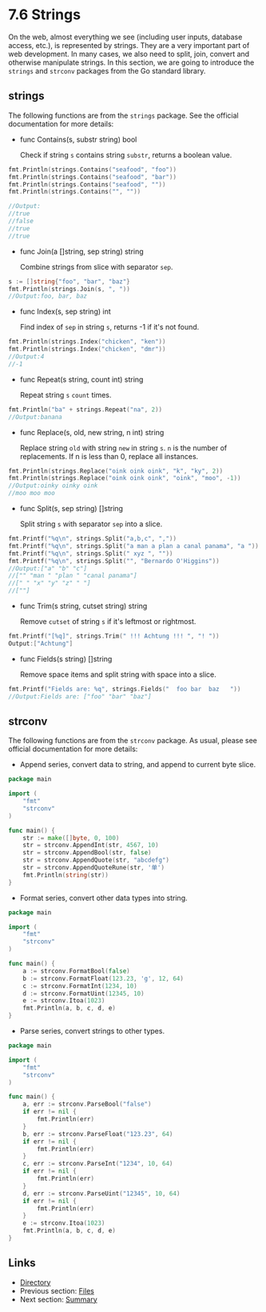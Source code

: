# 7.6 Strings

On the web, almost everything we see (including user inputs, database access, etc.), is represented by strings. They are a very important part of web development. In many cases, we also need to split, join, convert and otherwise manipulate strings. In this section, we are going to introduce the `strings` and `strconv` packages from the Go standard library.

## strings

The following functions are from the `strings` package. See the official documentation for more details:

- func Contains(s, substr string) bool

	Check if string `s` contains string `substr`, returns a boolean value.
```Go	
fmt.Println(strings.Contains("seafood", "foo"))
fmt.Println(strings.Contains("seafood", "bar"))
fmt.Println(strings.Contains("seafood", ""))
fmt.Println(strings.Contains("", ""))

//Output:
//true
//false
//true
//true
```
- func Join(a []string, sep string) string

	Combine strings from slice with separator `sep`.
```Go	
s := []string{"foo", "bar", "baz"}
fmt.Println(strings.Join(s, ", "))
//Output:foo, bar, baz		
```

- func Index(s, sep string) int 

	Find index of `sep` in string `s`, returns -1 if it's not found.
```Go	
fmt.Println(strings.Index("chicken", "ken"))
fmt.Println(strings.Index("chicken", "dmr"))
//Output:4
//-1
```
- func Repeat(s string, count int) string

	Repeat string `s` `count` times.
```Go	
fmt.Println("ba" + strings.Repeat("na", 2))
//Output:banana
```
- func Replace(s, old, new string, n int) string

	Replace string `old` with string `new` in string `s`. `n` is the number of replacements. If n is less than 0, replace all instances.
```Go	
fmt.Println(strings.Replace("oink oink oink", "k", "ky", 2))
fmt.Println(strings.Replace("oink oink oink", "oink", "moo", -1))
//Output:oinky oinky oink
//moo moo moo
```
- func Split(s, sep string) []string

	Split string `s` with separator `sep` into a slice.
```Go	
fmt.Printf("%q\n", strings.Split("a,b,c", ","))
fmt.Printf("%q\n", strings.Split("a man a plan a canal panama", "a "))
fmt.Printf("%q\n", strings.Split(" xyz ", ""))
fmt.Printf("%q\n", strings.Split("", "Bernardo O'Higgins"))
//Output:["a" "b" "c"]
//["" "man " "plan " "canal panama"]
//[" " "x" "y" "z" " "]
//[""]
```
- func Trim(s string, cutset string) string

	Remove `cutset` of string `s` if it's leftmost or rightmost.
```Go	
fmt.Printf("[%q]", strings.Trim(" !!! Achtung !!! ", "! "))
Output:["Achtung"]
```
- func Fields(s string) []string

	Remove space items and split string with space into a slice.
```Go	
fmt.Printf("Fields are: %q", strings.Fields("  foo bar  baz   "))
//Output:Fields are: ["foo" "bar" "baz"]
```

## strconv

The following functions are from the `strconv` package. As usual, please see official documentation for more details:

- Append series, convert data to string, and append to current byte slice.
```Go
package main

import (
	"fmt"
	"strconv"
)

func main() {
	str := make([]byte, 0, 100)
	str = strconv.AppendInt(str, 4567, 10)
	str = strconv.AppendBool(str, false)
	str = strconv.AppendQuote(str, "abcdefg")
	str = strconv.AppendQuoteRune(str, '单')
	fmt.Println(string(str))
}
```
- Format series, convert other data types into string.
```Go
package main

import (
	"fmt"
	"strconv"
)

func main() {
	a := strconv.FormatBool(false)
	b := strconv.FormatFloat(123.23, 'g', 12, 64)
	c := strconv.FormatInt(1234, 10)
	d := strconv.FormatUint(12345, 10)
	e := strconv.Itoa(1023)
	fmt.Println(a, b, c, d, e)
}
```
- Parse series, convert strings to other types.
```Go		
package main

import (
	"fmt"
	"strconv"
)

func main() {
	a, err := strconv.ParseBool("false")
	if err != nil {
		fmt.Println(err)
	}
	b, err := strconv.ParseFloat("123.23", 64)
	if err != nil {
		fmt.Println(err)
	}
	c, err := strconv.ParseInt("1234", 10, 64)
	if err != nil {
		fmt.Println(err)
	}
	d, err := strconv.ParseUint("12345", 10, 64)
	if err != nil {
		fmt.Println(err)
	}
	e := strconv.Itoa(1023)
	fmt.Println(a, b, c, d, e)
}
```
## Links

- [Directory](build-web-application-with-golang-en.md)
- Previous section: [Files](07.5.md)
- Next section: [Summary](07.7.md)
